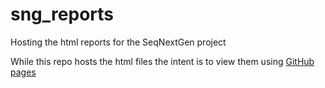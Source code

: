 # sng_reports
Hosting the html reports for the SeqNextGen project

While this repo hosts the html files the intent is to view them using <a href="https://github.com/richardwfrancis/sng_reports" target="_blank">GitHub pages</a>

